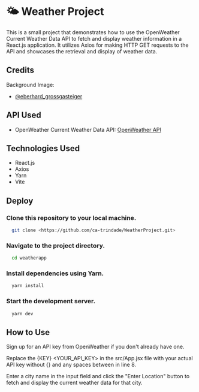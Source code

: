 
# 🌤 Weather Project

This is a small project that demonstrates how to use the OpenWeather Current Weather Data API to fetch and display weather information in a React.js application. It utilizes Axios for making HTTP GET requests to the API and showcases the retrieval and display of weather data.

## Credits
Background Image: 
- [@eberhard_grossgasteiger](https://instagram.com/eberhard_grossgasteiger)

## API Used

- OpenWeather Current Weather Data API: [OpenWeather API](https://openweathermap.org/api)


## Technologies Used

- React.js
- Axios
- Yarn
- Vite


## Deploy

### Clone this repository to your local machine.

```bash
  git clone <https://github.com/ca-trindade/WeatherProject.git>
```
### Navigate to the project directory.
```bash
  cd weatherapp
```
### Install dependencies using Yarn.
```bash
  yarn install
```
### Start the development server.
```bash
  yarn dev
```

## How to Use

Sign up for an API key from OpenWeather if you don't already have one.

Replace the {KEY} <YOUR_API_KEY> in the src/App.jsx file with your actual API key without {} and any spaces between in line 8.

Enter a city name in the input field and click the "Enter Location" button to fetch and display the current weather data for that city.

